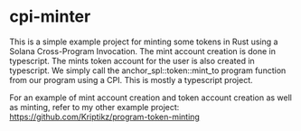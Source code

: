 # cpi-minter

This is a simple example project for minting some tokens in Rust using a Solana Cross-Program Invocation. The mint account creation is done in typescript. The mints token account for the user is also created in typescript. We simply call the anchor_spl::token::mint_to program function from our program using a CPI. This is mostly a 
typescript project.

For an example of mint account creation and token account creation as well as minting, refer to my other example project:
https://github.com/Kriptikz/program-token-minting
